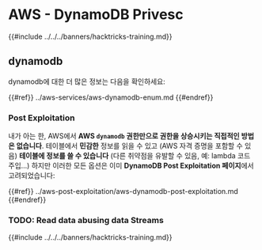 # AWS - DynamoDB Privesc

{{#include ../../../banners/hacktricks-training.md}}

## dynamodb

dynamodb에 대한 더 많은 정보는 다음을 확인하세요:

{{#ref}}
../aws-services/aws-dynamodb-enum.md
{{#endref}}

### Post Exploitation

내가 아는 한, AWS에서 **AWS `dynamodb` 권한만으로 권한을 상승시키는 직접적인 방법은 없습니다**. 테이블에서 **민감한** 정보를 읽을 수 있고 (AWS 자격 증명을 포함할 수 있음) **테이블에 정보를 쓸 수 있습니다** (다른 취약점을 유발할 수 있음, 예: lambda 코드 주입...) 하지만 이러한 모든 옵션은 이미 **DynamoDB Post Exploitation 페이지**에서 고려되었습니다:

{{#ref}}
../aws-post-exploitation/aws-dynamodb-post-exploitation.md
{{#endref}}

### TODO: Read data abusing data Streams

{{#include ../../../banners/hacktricks-training.md}}
